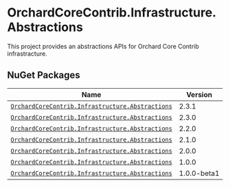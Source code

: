 # OrchardCoreContrib.Infrastructure.Abstractions

This project provides an abstractions APIs for Orchard Core Contrib infrastracture.

## NuGet Packages

| Name                                                                                                                                          | Version     |
|-----------------------------------------------------------------------------------------------------------------------------------------------|-------------|
| [`OrchardCoreContrib.Infrastructure.Abstractions`](https://www.nuget.org/packages/OrchardCoreContrib.Infrastructure.Abstractions/2.3.1)       | 2.3.1       | 
| [`OrchardCoreContrib.Infrastructure.Abstractions`](https://www.nuget.org/packages/OrchardCoreContrib.Infrastructure.Abstractions/2.3.0)       | 2.3.0       | 
| [`OrchardCoreContrib.Infrastructure.Abstractions`](https://www.nuget.org/packages/OrchardCoreContrib.Infrastructure.Abstractions/2.2.0)       | 2.2.0       | 
| [`OrchardCoreContrib.Infrastructure.Abstractions`](https://www.nuget.org/packages/OrchardCoreContrib.Infrastructure.Abstractions/2.1.0)       | 2.1.0       |
| [`OrchardCoreContrib.Infrastructure.Abstractions`](https://www.nuget.org/packages/OrchardCoreContrib.Infrastructure.Abstractions/2.0.0)       | 2.0.0       |
| [`OrchardCoreContrib.Infrastructure.Abstractions`](https://www.nuget.org/packages/OrchardCoreContrib.Infrastructure.Abstractions/1.0.0)       | 1.0.0       |
| [`OrchardCoreContrib.Infrastructure.Abstractions`](https://www.nuget.org/packages/OrchardCoreContrib.Infrastructure.Abstractions/1.0.0-beta1) | 1.0.0-beta1 |

